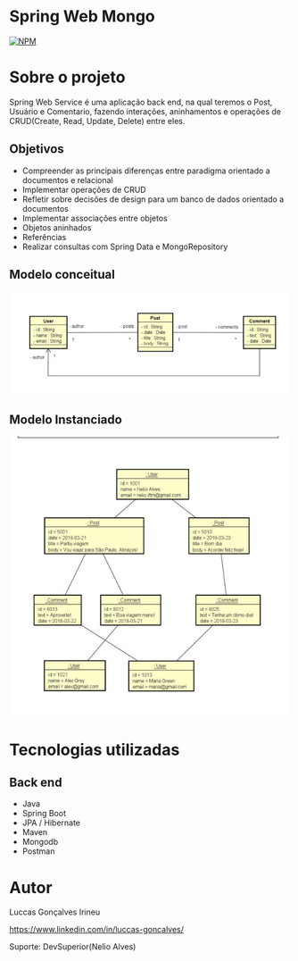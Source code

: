 # Spring Web Mongo
[![NPM](https://img.shields.io/npm/l/react)](https://github.com/luccasirineu/SpringWebMongo/blob/main/LICENSE) 

# Sobre o projeto


Spring Web Service é uma aplicação back end, na qual teremos o Post, Usuário e Comentario, fazendo interações, aninhamentos e operações de CRUD(Create, Read, Update, Delete) entre eles. 


## Objetivos
- Compreender as principais diferenças entre paradigma orientado a documentos e relacional
- Implementar operações de CRUD
- Refletir sobre decisões de design para um banco de dados orientado a documentos
- Implementar associações entre objetos
- Objetos aninhados
- Referências
- Realizar consultas com Spring Data e MongoRepository

## Modelo conceitual
![Modelo Conceitual](https://github.com/luccasirineu/SpringWebMongo/blob/main/assets/modeloConceitual.png)

## Modelo Instanciado
![Modelo Instanciado](https://github.com/luccasirineu/SpringWebMongo/blob/main/assets/modeloInstanciado.png)


# Tecnologias utilizadas
## Back end
- Java
- Spring Boot
- JPA / Hibernate
- Maven
- Mongodb
- Postman





# Autor

Luccas Gonçalves Irineu

https://www.linkedin.com/in/luccas-goncalves/

Suporte: DevSuperior(Nelio Alves)
